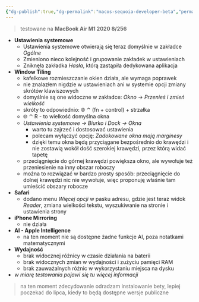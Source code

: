 ```yaml
---
{"dg-publish":true,"dg-permalink":"macos-sequoia-developer-beta","permalink":"/macos-sequoia-developer-beta/","tags":["Apple"]}
---
```



> testowane na **MacBook Air M1 2020 8/256**

- **Ustawienia systemowe**
	- Ustawienia systemowe otwierają się teraz domyślnie w zakładce *Ogólne*
	- Zmieniono nieco kolejność i grupowanie zakładek w ustawieniach
	- Zniknęła zakładka *Hasła*, którą zastąpiła dedykowana aplikacja
- **Window Tiling**
	- kafelkowe rozmieszczanie okien działa, ale wymaga poprawek
	- nie znalazłem nigdzie w ustawieniach ani w systemie opcji zmiany skrótów klawiszowych
	- domyślnie są one widoczne w zakładce: *Okno* → *Przenieś i zmień wielkość*
	- skróty to odpowiednio: 🌐 ⌃ (fn + control) + strzałka
	- 🌐 ⌃ R - to wielkość domyślna okna
	- *Ustawienia systemowe → Biurko i Dock → Okna*
		- warto tu zajrzeć i dostosować ustawienia
		- polecam wyłączyć opcję: *Zadokowane okna mają marginesy*
		- dzięki temu okna będą przyciągane bezpośrednio do krawędzi i nie zostawią wokół dość szerokiej krawędzi, przez którą widać tapetę
	- przeciągnięcie do górnej krawędzi powiększa okno, ale wywołuje też przeniesienie na inny obszar roboczy
	- można to rozwiązać w bardzo prosty sposób: przeciągnięcie do dolnej krawędzi nic nie wywołuje, więc proponuję właśnie tam umieścić obszary robocze
- **Safari**
	- dodano menu *Więcej opcji* w pasku adresu, gdzie jest teraz widok *Reader*, zmiana wielkości tekstu, wyszukiwanie na stronie i ustawienia strony
- **iPhone Mirroring**
	- nie działa
- **AI - Apple Intelligence**
	- na ten moment nie są dostępne żadne funkcje AI, poza notatkami matematycznymi
- **Wydajność**
	- brak widocznej różnicy w czasie działania na baterii
	- brak widocznych zmian w wydajności i zużyciu pamięci RAM
	- brak zauważalnych różnic w wykorzystaniu miejsca na dysku
- *w miarę testowania pojawi się tu więcej informacji*

> na ten moment zdecydowanie odradzam instalowanie bety, lepiej poczekać do lipca, kiedy to będą dostępne wersje publiczne
